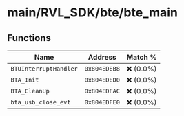 # main/RVL_SDK/bte/bte_main

## Functions

| Name | Address | Match % |
|------|---------|---------|
| `BTUInterruptHandler` | `0x804EDEB8` | :x: (0.0%) |
| `BTA_Init` | `0x804EDED0` | :x: (0.0%) |
| `BTA_CleanUp` | `0x804EDFAC` | :x: (0.0%) |
| `bta_usb_close_evt` | `0x804EDFE0` | :x: (0.0%) |